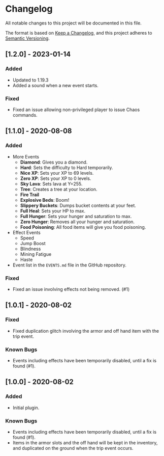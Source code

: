 # Changelog

All notable changes to this project will be documented in this file.

The format is based on [Keep a Changelog](https://keepachangelog.com/en/1.0.0/),
and this project adheres to [Semantic Versioning](https://semver.org/spec/v2.0.0.html).

## [1.2.0] - 2023-01-14

### Added

- Updated to 1.19.3
- Added a sound when a new event starts.

### Fixed

- Fixed an issue allowing non-privileged player to issue Chaos commands.

## [1.1.0] - 2020-08-08

### Added

- More Events
    - **Diamond**: Gives you a diamond.
    - **Hard**: Sets the difficulty to Hard temporarily.
    - **Nice XP**: Sets your XP to 69 levels.
    - **Zero XP**: Sets your XP to 0 levels.
    - **Sky Lava**: Sets lava at Y=255.
    - **Tree**: Creates a tree at your location.
    - **Fire Trail**
    - **Explosive Beds**: Boom!
    - **Slippery Buckets**: Dumps bucket contents at your feet.
    - **Full Heal**: Sets your HP to max.
    - **Full Hunger**: Sets your hunger and saturation to max.
    - **Zero Hunger**: Removes all your hunger and saturation.
    - **Food Poisoning**: All food items will give you food poisoning.
- Effect Events
    - Speed
    - Jump Boost
    - Blindness
    - Mining Fatigue
    - Haste
- Event list in the `EVENTS.md` file in the GitHub repository.

### Fixed

- Fixed an issue involving effects not being removed. (#1)

## [1.0.1] - 2020-08-02

### Fixed

- Fixed duplication glitch involving the armor and off hand item with the trip event.

### Known Bugs

- Events including effects have been temporarily disabled, until a fix is found (#1).

## [1.0.0] - 2020-08-02

### Added

- Initial plugin.

### Known Bugs

- Events including effects have been temporarily disabled, until a fix is found (#1).
- Items in the armor slots and the off hand will be kept in the inventory, and duplicated on the ground when the trip
  event occurs.

